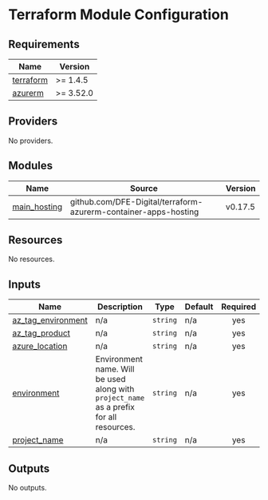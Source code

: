# Terraform Module Configuration

<!-- BEGIN_TF_DOCS -->
## Requirements

| Name | Version |
|------|---------|
| <a name="requirement_terraform"></a> [terraform](#requirement\_terraform) | >= 1.4.5 |
| <a name="requirement_azurerm"></a> [azurerm](#requirement\_azurerm) | >= 3.52.0 |

## Providers

No providers.

## Modules

| Name | Source | Version |
|------|--------|---------|
| <a name="module_main_hosting"></a> [main\_hosting](#module\_main\_hosting) | github.com/DFE-Digital/terraform-azurerm-container-apps-hosting | v0.17.5 |

## Resources

No resources.

## Inputs

| Name | Description | Type | Default | Required |
|------|-------------|------|---------|:--------:|
| <a name="input_az_tag_environment"></a> [az\_tag\_environment](#input\_az\_tag\_environment) | n/a | `string` | n/a | yes |
| <a name="input_az_tag_product"></a> [az\_tag\_product](#input\_az\_tag\_product) | n/a | `string` | n/a | yes |
| <a name="input_azure_location"></a> [azure\_location](#input\_azure\_location) | n/a | `string` | n/a | yes |
| <a name="input_environment"></a> [environment](#input\_environment) | Environment name. Will be used along with `project_name` as a prefix for all resources. | `string` | n/a | yes |
| <a name="input_project_name"></a> [project\_name](#input\_project\_name) | n/a | `string` | n/a | yes |

## Outputs

No outputs.
<!-- END_TF_DOCS -->